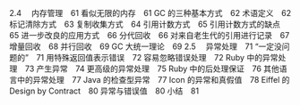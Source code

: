 2.4 　内存管理　61
看似无限的内存　61
GC 的三种基本方式　62
术语定义　62
标记清除方式　63
复制收集方式　64
引用计数方式　65
引用计数方式的缺点　65
进一步改良的应用方式　66
分代回收　66
对来自老生代的引用进行记录　67
增量回收　68
并行回收　69
GC 大统一理论　69
2.5 　异常处理　71
“一定没问题的”　71
用特殊返回值表示错误　72
容易忽略错误处理　72
Ruby 中的异常处理　73
产生异常　74
更高级的异常处理　75
Ruby 中的后处理保证　76
其他语言中的异常处理　77
Java 的检查型异常　77
Icon 的异常和真假值　78
Eiffel 的Design by Contract　80
异常与错误值　80
小结　81